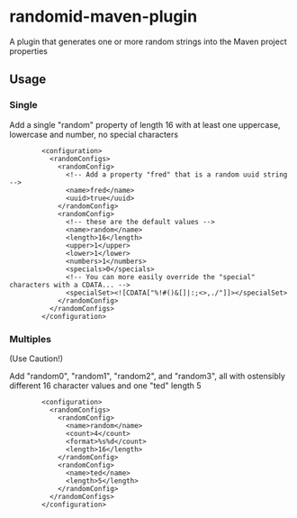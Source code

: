 # randomid-maven-plugin

A plugin that generates one or more random strings into the Maven project properties


## Usage

### Single
Add a single "random" property of length 16 with at least one uppercase, lowercase and number, no special characters
```
        <configuration>
          <randomConfigs>
            <randomConfig>
              <!-- Add a property "fred" that is a random uuid string -->
              <name>fred</name>
              <uuid>true</uuid>
            </randomConfig>
            <randomConfig>
              <!-- these are the default values -->
              <name>random</name>
              <length>16</length>
              <upper>1</upper>
              <lower>1</lower>
              <numbers>1</numbers>
              <specials>0</specials>
              <!-- You can more easily override the "special" characters with a CDATA... -->
              <specialSet><![CDATA["%!#()&[]|:;<>,./"]]></specialSet>
            </randomConfig>
          </randomConfigs>
        </configuration>
```

### Multiples
(Use Caution!)

Add "random0", "random1", "random2", and "random3", all with ostensibly different 16 character values
and one "ted" length 5
```
        <configuration>
          <randomConfigs>
            <randomConfig>
              <name>random</name>
              <count>4</count>
              <format>%s%d</count>
              <length>16</length>
            </randomConfig>
            <randomConfig>
              <name>ted</name>
              <length>5</length>
            </randomConfig>
          </randomConfigs>
        </configuration>
```
